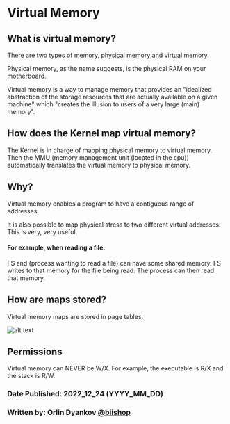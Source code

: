 # Virtual Memory

## What is virtual memory?

There are two types of memory, physical memory and virtual memory.

Physical memory, as the name suggests, is the physical RAM on your motherboard.

Virtual memory is a way to manage memory that provides an "idealized abstraction of the storage resources that are actually available on a given machine" which "creates the illusion to users of a very large (main) memory".

## How does the Kernel map virtual memory?

The Kernel is in charge of mapping physical memory to virtual memory. Then the MMU (memory management unit (located in the cpu)) automatically translates the virtual memory to physical memory.

## Why?

Virtual memory enables a program to have a contiguous range of addresses.

It is also possible to map physical stress to two different virtual addresses. This is very, very useful.

#### For example, when reading a file:
FS and (process wanting to read a file) can have some shared memory.
FS writes to that memory for the file being read.
The process can then read that memory.

## How are maps stored?

Virtual memory maps are stored in page tables.

![alt text]([https://upload.wikimedia.org/wikipedia/commons/3/32/Virtual_address_space_and_physical_address_space_relationship.svg])

## Permissions 

Virtual memory can NEVER be W/X.
For example, the executable is R/X and the stack is R/W.

### Date Published: 2022_12_24 (YYYY_MM_DD) 
   ### Written by: Orlin Dyankov [@biishop](https://github.com/biiishop)
